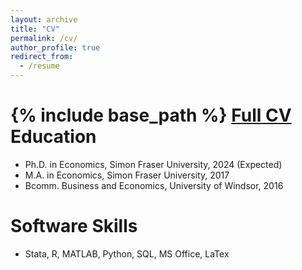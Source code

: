 ```yaml
---
layout: archive
title: "CV"
permalink: /cv/
author_profile: true
redirect_from:
  - /resume
---
```


{% include base_path %}
[Full CV](https://boyuanw1.github.io/files/Resume.pdf)
Education
======
* Ph.D. in Economics, Simon Fraser University, 2024 (Expected)
* M.A. in Economics, Simon Fraser University, 2017
* Bcomm. Business and Economics, University of Windsor, 2016



Software Skills
======
* Stata, R, MATLAB, Python, SQL, MS Office, LaTex



